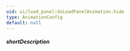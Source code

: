 ```yaml
---
uid: ui/load_panel:dxLoadPanelAnimation.hide
type: AnimationConfig
default: null
---
```

##### shortDescription
<!-- Description goes here -->